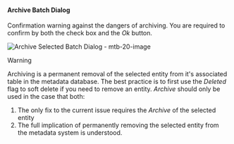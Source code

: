 #### Archive Batch Dialog

Confirmation warning against the dangers of archiving.  You are required to confirm by both the check box and the *Ok* button.

![Archive Selected Batch Dialog - mtb-20-image](images/bimlflex-app-dialog-archive-batch.png "Archive Selected Batch Dialog")

>[!WARNING]
> Archiving is a permanent removal of the selected entity from it's associated table in the metadata database.  The best practice is to first use the *Deleted* flag to soft delete if you need to remove an entity.  *Archive* should only be used in the case that both:
>
> 1. The only fix to the current issue requires the *Archive* of the selected entity
> 2. The full implication of permanently removing the selected entity from the metadata system is understood.

